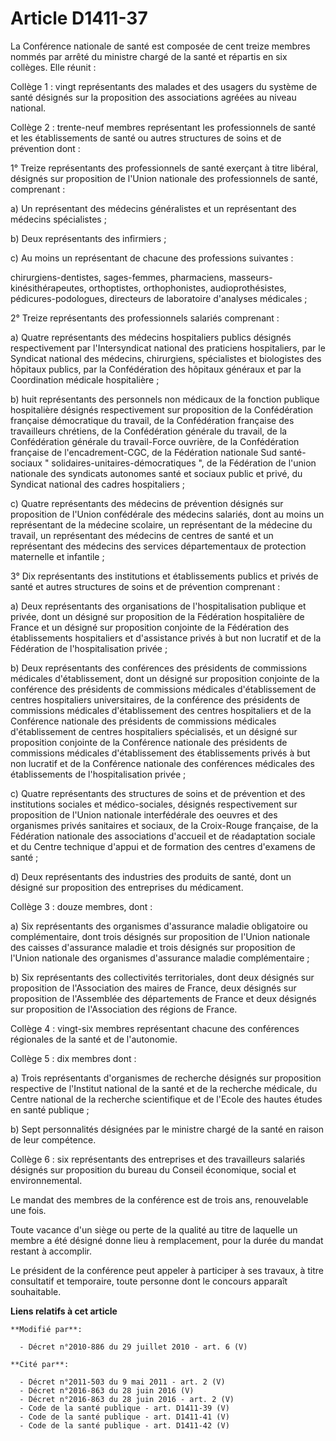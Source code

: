 # Article D1411-37

La Conférence nationale de santé est composée de cent treize membres nommés par arrêté du ministre chargé de la santé et
répartis en six collèges. Elle réunit : 

Collège 1 : vingt représentants des malades et des usagers du système de santé désignés sur la proposition des associations
agréées au niveau national. 

Collège 2 : trente-neuf membres représentant les professionnels de santé et les établissements de santé ou autres structures
de soins et de prévention dont : 

1° Treize représentants des professionnels de santé exerçant à titre libéral, désignés sur proposition de l'Union nationale
des professionnels de santé, comprenant : 

a) Un représentant des médecins généralistes et un représentant des médecins spécialistes ; 

b) Deux représentants des infirmiers ; 

c) Au moins un représentant de chacune des professions suivantes : 

chirurgiens-dentistes, sages-femmes, pharmaciens, masseurs-kinésithérapeutes, orthoptistes, orthophonistes,
audioprothésistes, pédicures-podologues, directeurs de laboratoire d'analyses médicales ; 

2° Treize représentants des professionnels salariés comprenant : 

a) Quatre représentants des médecins hospitaliers publics désignés respectivement par l'Intersyndicat national des praticiens
hospitaliers, par le Syndicat national des médecins, chirurgiens, spécialistes et biologistes des hôpitaux publics, par la
Confédération des hôpitaux généraux et par la Coordination médicale hospitalière ; 

b) huit représentants des personnels non médicaux de la fonction publique hospitalière désignés respectivement sur
proposition de la Confédération française démocratique du travail, de la Confédération française des travailleurs chrétiens,
de la Confédération générale du travail, de la Confédération générale du travail-Force ouvrière, de la Confédération
française de l'encadrement-CGC, de la Fédération nationale Sud santé-sociaux " solidaires-unitaires-démocratiques ", de la
Fédération de l'union nationale des syndicats autonomes santé et sociaux public et privé, du Syndicat national des cadres
hospitaliers ; 

c) Quatre représentants des médecins de prévention désignés sur proposition de l'Union confédérale des médecins salariés,
dont au moins un représentant de la médecine scolaire, un représentant de la médecine du travail, un représentant des
médecins de centres de santé et un représentant des médecins des services départementaux de protection maternelle et
infantile ; 

3° Dix représentants des institutions et établissements publics et privés de santé et autres structures de soins et de
prévention comprenant : 

a) Deux représentants des organisations de l'hospitalisation publique et privée, dont un désigné sur proposition de la
Fédération hospitalière de France et un désigné sur proposition conjointe de la Fédération des établissements hospitaliers et
d'assistance privés à but non lucratif et de la Fédération de l'hospitalisation privée ; 

b) Deux représentants des conférences des présidents de commissions médicales d'établissement, dont un désigné sur
proposition conjointe de la conférence des présidents de commissions médicales d'établissement de centres hospitaliers
universitaires, de la conférence des présidents de commissions médicales d'établissement des centres hospitaliers et de la
Conférence nationale des présidents de commissions médicales d'établissement de centres hospitaliers spécialisés, et un
désigné sur proposition conjointe de la Conférence nationale des présidents de commissions médicales d'établissement des
établissements privés à but non lucratif et de la Conférence nationale des conférences médicales des établissements de
l'hospitalisation privée ; 

c) Quatre représentants des structures de soins et de prévention et des institutions sociales et médico-sociales, désignés
respectivement sur proposition de l'Union nationale interfédérale des oeuvres et des organismes privés sanitaires et sociaux,
de la Croix-Rouge française, de la Fédération nationale des associations d'accueil et de réadaptation sociale et du Centre
technique d'appui et de formation des centres d'examens de santé ; 

d) Deux représentants des industries des produits de santé, dont un désigné sur proposition des entreprises du médicament. 

Collège 3 : douze membres, dont : 

a) Six représentants des organismes d'assurance maladie obligatoire ou complémentaire, dont trois désignés sur proposition de
l'Union nationale des caisses d'assurance maladie et trois désignés sur proposition de l'Union nationale des organismes
d'assurance maladie complémentaire ; 

b) Six représentants des collectivités territoriales, dont deux désignés sur proposition de l'Association des maires de
France, deux désignés sur proposition de l'Assemblée des départements de France et deux désignés sur proposition de
l'Association des régions de France. 

Collège 4 : vingt-six membres représentant chacune des conférences régionales de la santé et de l'autonomie. 

Collège 5 : dix membres dont : 

a) Trois représentants d'organismes de recherche désignés sur proposition respective de l'Institut national de la santé et de
la recherche médicale, du Centre national de la recherche scientifique et de l'Ecole des hautes études en santé publique ; 

b) Sept personnalités désignées par le ministre chargé de la santé en raison de leur compétence. 

Collège 6 : six représentants des entreprises et des travailleurs salariés désignés sur proposition du bureau du   Conseil
économique, social et environnemental. 

Le mandat des membres de la conférence est de trois ans, renouvelable une fois. 

Toute vacance d'un siège ou perte de la qualité au titre de laquelle un membre a été désigné donne lieu à remplacement, pour
la durée du mandat restant à accomplir. 

Le président de la conférence peut appeler à participer à ses travaux, à titre consultatif et temporaire, toute personne dont
le concours apparaît souhaitable.

**Liens relatifs à cet article**

	**Modifié par**:

	  - Décret n°2010-886 du 29 juillet 2010 - art. 6 (V)

	**Cité par**:

	  - Décret n°2011-503 du 9 mai 2011 - art. 2 (V)
	  - Décret n°2016-863 du 28 juin 2016 (V)
	  - Décret n°2016-863 du 28 juin 2016 - art. 2 (V)
	  - Code de la santé publique - art. D1411-39 (V)
	  - Code de la santé publique - art. D1411-41 (V)
	  - Code de la santé publique - art. D1411-42 (V)
